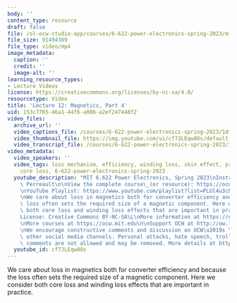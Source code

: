 ```yaml
---
body: ''
content_type: resource
draft: false
file: /ol-ocw-studio-app/courses/6-622-power-electronics-spring-2023/mit6_622s23_lecture_12_360p_16_9.mp4
file_size: 91494389
file_type: video/mp4
image_metadata:
  caption: ''
  credit: ''
  image-alt: ''
learning_resource_types:
- Lecture Videos
license: https://creativecommons.org/licenses/by-nc-sa/4.0/
resourcetype: Video
title: 'Lecture 12: Magnetics, Part 4'
uid: 153c7765-46a1-44f6-a086-a2ef247448f2
video_files:
  archive_url: ''
  video_captions_file: /courses/6-622-power-electronics-spring-2023/1divxgFuaNvl71NYKoBoIJE1Qhgb50tWY_transcript.webvtt
  video_thumbnail_file: https://img.youtube.com/vi/cf7JLEqw8Os/default.jpg
  video_transcript_file: /courses/6-622-power-electronics-spring-2023/1divxgFuaNvl71NYKoBoIJE1Qhgb50tWY_transcript.pdf
video_metadata:
  video_speakers: ''
  video_tags: loss mechanism, efficiency, winding loss, skin effect, proximity effect,
    core loss, 6-622-power-electronics-spring-2023
  youtube_description: "MIT 6.622 Power Electronics, Spring 2023\nInstructor: David\
    \ Perreault\n\nView the complete course\_(or resource): https://ocw.mit.edu/courses/6-622-power-electronics-spring-2023/\L\
    \nYouTube Playlist: https://www.youtube.com/playlist?list=PLUl4u3cNGP62UTc77mJoubhDELSC8lfR0\n\
    \nWe care about loss in magnetics both for converter efficiency and because the\
    \ loss often sets the required size of a magnetic component. Here we consider\
    \ both core loss and winding loss effects that are important in practice.\n\n\
    License: Creative Commons BY-NC-SA\L\nMore information at https://ocw.mit.edu/terms\L\
    \nMore courses at https://ocw.mit.edu\n\nSupport OCW at http://ow.ly/a1If50zVRlQ\n\
    \nWe encourage constructive comments and discussion on OCW\u2019s YouTube and\
    \ other social media channels. Personal attacks, hate speech, trolling, and inappropriate\
    \ comments are not allowed and may be removed. More details at https://ocw.mit.edu/comments.\n"
  youtube_id: cf7JLEqw8Os
---
```

We care about loss in magnetics both for converter efficiency and because the loss often sets the required size of a magnetic component. Here we consider both core loss and winding loss effects that are important in practice.
